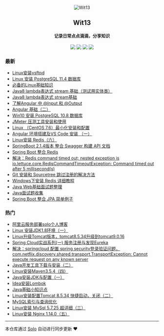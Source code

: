 <p align="center"><img alt="Wit13" src="https://avatars0.githubusercontent.com/u/25473724?s=400&u=126576524419d7855e0c28a809c0d0459a6fb8eb&v=4"></p><h2 align="center">
Wit13
</h2>

<h4 align="center">记录日常点点滴滴，分享知识</h4>
<p align="center"><a title="Wit13" target="_blank" href="https://github.com/Wit13/solo-blog"><img src="https://img.shields.io/github/last-commit/Wit13/solo-blog.svg?style=flat-square&color=FF9900"></a>
<a title="GitHub repo size in bytes" target="_blank" href="https://github.com/Wit13/solo-blog"><img src="https://img.shields.io/github/repo-size/Wit13/solo-blog.svg?style=flat-square"></a>
<a title="Solo Version" target="_blank" href="https://github.com/b3log/solo/releases"><img src="https://img.shields.io/badge/solo-3.6.3-f1e05a.svg?style=flat-square&color=blueviolet"></a>
<a title="Hits" target="_blank" href="https://github.com/b3log/hits"><img src="https://hits.b3log.org/Wit13/solo-blog.svg"></a></p>

### 最新

* [Linux安装vsftpd](http://witbolg.com/linux-vsftpd)
* [Linux 安装 PostgreSQL 11.4 数据库](http://witbolg.com/postgresql)
* [必备的Linux基础知识](http://witbolg.com/linux)
* [Java8 lambda表达式 stream 基础（测试用实体类）](http://witbolg.com/java8_lambda1_entity1)
* [Java8 lambda表达式 stream基础](http://witbolg.com/java8_lambda1)
* [了解Angular 中 @Input 和 @Output](http://witbolg.com/angular03)
* [Angular 基础（二）](http://witbolg.com/angular2)
* [Win10 安装 PostgreSQL 10.8 数据库](http://witbolg.com/postgresql1)
* [JMeter 压测工具安装和使用](http://witbolg.com/jmeter_01)
* [Linux （CentOS 7.6）最小化安装和配置](http://witbolg.com/linux_min1)
* [Angular 环境搭建及VS Code 安装 （一）](http://witbolg.com/angular1)
* [Linux安装 Redis（六）](http://witbolg.com/linux_06)
* [SpringBoot 2.1.4版本 整合 Swagger 构建 API 文档](http://witbolg.com/springboot_swagger_01)
* [Spring Boot 整合 Redis](http://witbolg.com/springboot_redis_01)
* [解决：Redis command timed out; nested exception is io.lettuce.core.RedisCommandTimeoutException: Command timed out after 5 millisecond(s)](http://witbolg.com/redis_error_01)
* [Git 安装和 Sourcetree 跳过注册的解决方法](http://witbolg.com/git1)
* [Windows下安装 Redis 详细教程](http://witbolg.com/window_redis_01)
* [Java Web基础面试题整理](http://witbolg.com/interview_03)
* [Java面试题收集](http://witbolg.com/interview_02)
* [Spring Boot 整合 JPA 简单例子](http://witbolg.com/springboot_data_01)

### 热门

* [阿里云服务部署solo个人博客](http://witbolg.com/linux_solo_mtn)
* [Linux 安装JDK1.8环境（一）](http://witbolg.com/linux_01)
* [Linux升级Tomcat版本，tomcat8.5.34升级到tomcat9.0.16](http://witbolg.com/linux_other_01)
* [Spring Cloud实战系列(一) 服务注册与发现Eureka](http://witbolg.com/springcloud02)
* [解决：springcloud 配置 spring security登录验证问题，com.netflix.discovery.shared.transport.TransportException: Cannot execute request on any known server ](http://witbolg.com/springcloud01)
* [Java开发工具下载与安装（二）](http://witbolg.com/javanote_02)
* [Linux安装Maven3.5.4（四）](http://witbolg.com/linux_04)
* [Java安装JDK与配置（一）](http://witbolg.com/javanote_01)
* [Idea安装Lombok](http://witbolg.com/idea_01)
* [Java基础小知识点](http://witbolg.com/interview_01)
* [Linux安装配置Tomcat 8.5.34 快捷启动，关闭（二）](http://witbolg.com/linux_02)
* [MySQL索引与查询优化](http://witbolg.com/mysql_optimize_01)
* [Linux安装 MySql 5.7.25 超详细（三）](http://witbolg.com/linux_03)
* [Linux安装 Nginx 1.14.0（五）](http://witbolg.com/linux_05)



---

本仓库通过 [Solo](https://github.com/b3log/solo) 自动进行同步更新 ❤️ 